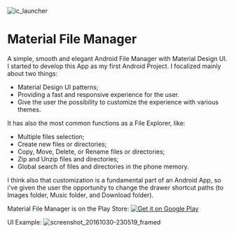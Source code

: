
![ic_launcher](https://cloud.githubusercontent.com/assets/22922339/19536712/64a0cf28-964d-11e6-8e8c-bce64766c5b2.png)
# Material File Manager
A simple, smooth and elegant Android File Manager with Material Design UI.
I started to develop this App as my first Android Project. I focalized mainly about two things:
- Material Design UI patterns;
- Providing a fast and responsive experience for the user.
- Give the user the possibility to customize the experience with various themes.

It has also the most common functions as a File Explorer, like:
- Multiple files selection;
- Create new files or directories;
- Copy, Move, Delete, or Rename files or directories;
- Zip and Unzip files and directories;
- Global search of files and directories in the phone memory.

I think also that customization is a fundamental part of an Android App, so i've given the user the opportunity to change the drawer shortcut paths (to Images folder, Music folder, and Download folder).

Material File Manager is on the Play Store:
<a href='https://play.google.com/store/apps/details?id=app.android.com.materialfilemanager&utm_source=global_co&utm_medium=prtnr&utm_content=Mar2515&utm_campaign=PartBadge&pcampaignid=MKT-Other-global-all-co-prtnr-py-PartBadge-Mar2515-1'><img alt='Get it on Google Play' src='https://play.google.com/intl/en_us/badges/images/generic/en_badge_web_generic.png'/></a> <br>

UI Example:
![screenshot_20161030-230519_framed](https://cloud.githubusercontent.com/assets/22922339/19840445/2f214aa6-9ef6-11e6-99a8-93bb316eb98b.png)
